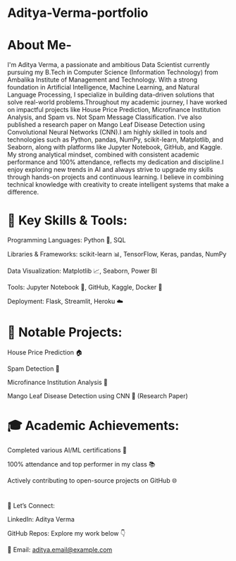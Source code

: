 # Aditya-Verma-portfolio

# About Me-
I'm Aditya Verma, a passionate and ambitious Data Scientist currently pursuing my B.Tech in Computer Science (Information Technology) from Ambalika Institute of Management
and Technology. With a strong foundation in Artificial Intelligence, Machine Learning, and Natural Language Processing, I specialize in building data-driven solutions that
solve real-world problems.Throughout my academic journey, I have worked on impactful projects like House Price Prediction, Microfinance Institution Analysis, and Spam vs.
Not Spam Message Classification. I’ve also published a research paper on Mango Leaf Disease Detection using Convolutional Neural Networks (CNN).I am highly skilled in tools 
and technologies such as Python, pandas, NumPy, scikit-learn, Matplotlib, and Seaborn, along with platforms like Jupyter Notebook, GitHub, and Kaggle. My strong analytical 
mindset, combined with consistent academic performance and 100% attendance, reflects my dedication and discipline.I enjoy exploring new trends in AI and always strive to 
upgrade my skills through hands-on projects and continuous learning. I believe in combining technical knowledge with creativity to create intelligent systems that make a 
difference.

# 💼 Key Skills & Tools:

Programming Languages: Python 🐍, SQL

Libraries & Frameworks: scikit-learn 📊, TensorFlow, Keras, pandas, NumPy

Data Visualization: Matplotlib 📈, Seaborn, Power BI

Tools: Jupyter Notebook 📓, GitHub, Kaggle, Docker 🐳

Deployment: Flask, Streamlit, Heroku ☁️

# 🔧 Notable Projects:

House Price Prediction 🏠

Spam Detection 📧

Microfinance Institution Analysis 💸

Mango Leaf Disease Detection using CNN 🌱 (Research Paper)

# 🎓 Academic Achievements:

Completed various AI/ML certifications 📜

100% attendance and top performer in my class 📚

Actively contributing to open-source projects on GitHub 🌐

# 
📩 Let’s Connect:

LinkedIn: Aditya Verma

GitHub Repos: Explore my work below 👇

📧 Email: aditya.email@example.com

